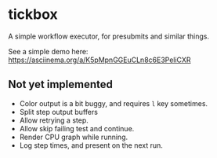 # tickbox

A simple workflow executor, for presubmits and similar things.

See a simple demo here:
https://asciinema.org/a/K5pMpnGGEuCLn8c6E3PeliCXR

## Not yet implemented

* Color output is a bit buggy, and requires `l` key sometimes.
* Split step output buffers
* Allow retrying a step.
* Allow skip failing test and continue.
* Render CPU graph while running.
* Log step times, and present on the next run.
